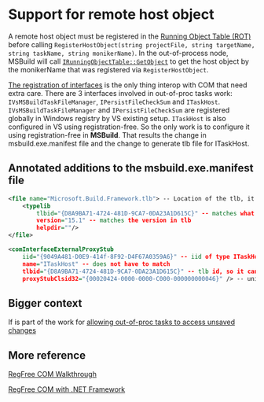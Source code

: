 # Support for remote host object

A remote host object must be registered in the [Running Object Table (ROT)](https://docs.microsoft.com/en-us/windows/desktop/api/objidl/nn-objidl-irunningobjecttable) before calling `RegisterHostObject(string projectFile, string targetName, string taskName, string monikerName)`. In the out-of-process node, MSBuild will call [`IRunningObjectTable::GetObject`](https://docs.microsoft.com/en-us/windows/desktop/api/objidl/nf-objidl-irunningobjecttable-getobject) to get the host object by the monikerName that was registered via `RegisterHostObject`.

[The registration of interfaces](https://docs.microsoft.com/en-us/dotnet/framework/interop/how-to-register-primary-interop-assemblies) is the only thing interop with COM that need extra care. There are 3 interfaces involved in out-of-proc tasks work: `IVsMSBuildTaskFileManager`, `IPersistFileCheckSum` and `ITaskHost`. `IVsMSBuildTaskFileManager` and `IPersistFileCheckSum` are registered globally in Windows registry by VS existing setup. `ITaskHost` is also configured in VS using registration-free. So the only work is to configure it using registration-free in **MSBuild**. That results the change in msbuild.exe.manifest file and the change to generate tlb file for ITaskHost.

## Annotated additions to the msbuild.exe.manifest file

```xml
<file name="Microsoft.Build.Framework.tlb"> -- Location of the tlb, it should be in the same directory as msbuild.exe
    <typelib
        tlbid="{D8A9BA71-4724-481D-9CA7-0DA23A1D615C}" -- matches what is embedded in the tlb with ITaskHost
        version="15.1" -- matches the version in tlb
        helpdir=""/>
</file>

<comInterfaceExternalProxyStub
    iid="{9049A481-D0E9-414f-8F92-D4F67A0359A6}" -- iid of type ITaskHost for COM
    name="ITaskHost" -- does not have to match
    tlbid="{D8A9BA71-4724-481D-9CA7-0DA23A1D615C}" -- tlb id, so it can link to previous session
    proxyStubClsid32="{00020424-0000-0000-C000-000000000046}" /> -- universal marshaler built in Windows
```

## Bigger context

If is part of the work for [allowing out-of-proc tasks to access unsaved changes](https://github.com/dotnet/project-system/issues/4406)

## More reference

[RegFree COM Walkthrough](https://msdn.microsoft.com/library/ms973913.aspx)

[RegFree COM with .NET Framework](https://docs.microsoft.com/dotnet/framework/interop/configure-net-framework-based-com-components-for-reg)
